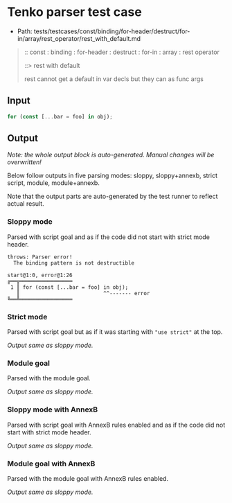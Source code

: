 # Tenko parser test case

- Path: tests/testcases/const/binding/for-header/destruct/for-in/array/rest_operator/rest_with_default.md

> :: const : binding : for-header : destruct : for-in : array : rest operator
>
> ::> rest with default
>
> rest cannot get a default in var decls but they can as func args

## Input

`````js
for (const [...bar = foo] in obj);
`````

## Output

_Note: the whole output block is auto-generated. Manual changes will be overwritten!_

Below follow outputs in five parsing modes: sloppy, sloppy+annexb, strict script, module, module+annexb.

Note that the output parts are auto-generated by the test runner to reflect actual result.

### Sloppy mode

Parsed with script goal and as if the code did not start with strict mode header.

`````
throws: Parser error!
  The binding pattern is not destructible

start@1:0, error@1:26
╔══╦═════════════════
 1 ║ for (const [...bar = foo] in obj);
   ║                           ^^------- error
╚══╩═════════════════

`````

### Strict mode

Parsed with script goal but as if it was starting with `"use strict"` at the top.

_Output same as sloppy mode._

### Module goal

Parsed with the module goal.

_Output same as sloppy mode._

### Sloppy mode with AnnexB

Parsed with script goal with AnnexB rules enabled and as if the code did not start with strict mode header.

_Output same as sloppy mode._

### Module goal with AnnexB

Parsed with the module goal with AnnexB rules enabled.

_Output same as sloppy mode._
